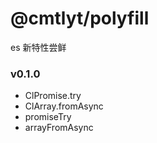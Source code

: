 # @cmtlyt/polyfill

es 新特性尝鲜

### v0.1.0

- ClPromise.try
- ClArray.fromAsync
- promiseTry
- arrayFromAsync
